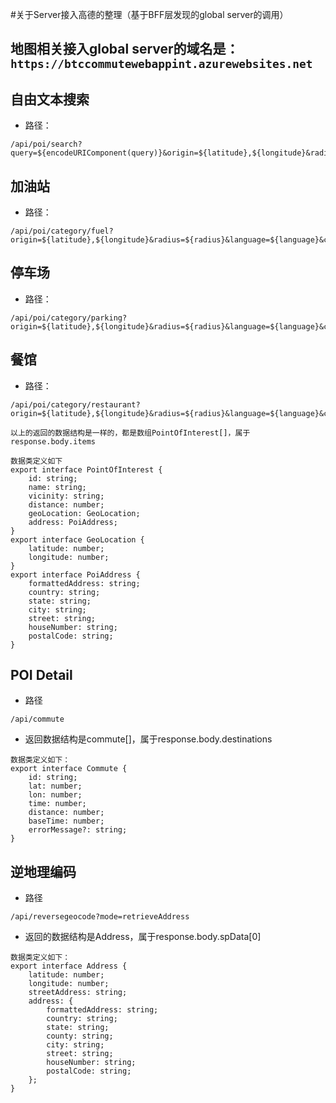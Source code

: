#关于Server接入高德的整理（基于BFF层发现的global server的调用）
## 地图相关接入global server的域名是：```https://btccommutewebappint.azurewebsites.net```

## 自由文本搜索
- 路径：
```
/api/poi/search?query=${encodeURIComponent(query)}&origin=${latitude},${longitude}&radius=${radius}&language=${language}&count=${count}

```
## 加油站
- 路径：
```
/api/poi/category/fuel?origin=${latitude},${longitude}&radius=${radius}&language=${language}&count=${count}
```

## 停车场
- 路径：
```
/api/poi/category/parking?origin=${latitude},${longitude}&radius=${radius}&language=${language}&count=${count}
```

## 餐馆
- 路径：
```
/api/poi/category/restaurant?origin=${latitude},${longitude}&radius=${radius}&language=${language}&count=${count}
```

```
以上的返回的数据结构是一样的，都是数组PointOfInterest[]，属于response.body.items

数据类定义如下
export interface PointOfInterest {
    id: string;
    name: string;
    vicinity: string;
    distance: number;
    geoLocation: GeoLocation;
    address: PoiAddress;
}
export interface GeoLocation {
    latitude: number;
    longitude: number;
}
export interface PoiAddress {
    formattedAddress: string;
    country: string;
    state: string;
    city: string;
    street: string;
    houseNumber: string;
    postalCode: string;
}
```


## POI Detail
- 路径
```
/api/commute
```
- 返回数据结构是commute[]，属于response.body.destinations
```
数据类定义如下：
export interface Commute {
    id: string;
    lat: number;
    lon: number;
    time: number;
    distance: number;
    baseTime: number;
    errorMessage?: string;
}
```

## 逆地理编码

- 路径
```
/api/reversegeocode?mode=retrieveAddress
```
- 返回的数据结构是Address，属于response.body.spData[0]
```
数据类定义如下：
export interface Address {
    latitude: number;
    longitude: number;
    streetAddress: string;
    address: {
        formattedAddress: string;
        country: string;
        state: string;
        county: string;
        city: string;
        street: string;
        houseNumber: string;
        postalCode: string;
    };
}
```